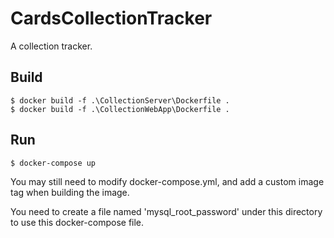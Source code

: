 # CardsCollectionTracker
 A collection tracker.

## Build

```
$ docker build -f .\CollectionServer\Dockerfile .
$ docker build -f .\CollectionWebApp\Dockerfile .
```

## Run

```
$ docker-compose up
```

You may still need to modify docker-compose.yml, and add a custom image tag when building the image.

You need to create a file named 'mysql_root_password' under this directory to use this docker-compose file.